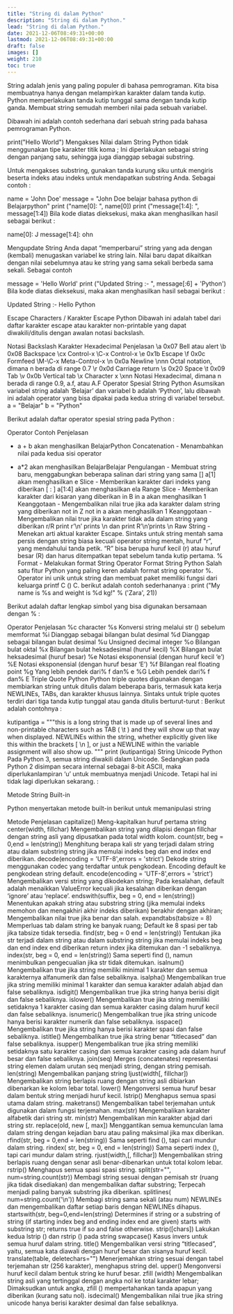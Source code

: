 ```yaml
---
title: "String di dalam Python"
description: "String di dalam Python."
lead: "String di dalam Python."
date: 2021-12-06T08:49:31+00:00
lastmod: 2021-12-06T08:49:31+00:00
draft: false
images: []
weight: 210
toc: true
---
```

String adalah jenis yang paling populer di bahasa pemrograman. Kita bisa membuatnya hanya dengan melampirkan karakter dalam tanda kutip. Python memperlakukan tanda kutip tunggal sama dengan tanda kutip ganda. Membuat string semudah memberi nilai pada sebuah variabel.

Dibawah ini adalah contoh sederhana dari sebuah string pada bahasa pemrograman Python.

print("Hello World")
Mengakses Nilai dalam String
Python tidak menggunakan tipe karakter titik koma ; Ini diperlakukan sebagai string dengan panjang satu, sehingga juga dianggap sebagai substring.

Untuk mengakses substring, gunakan tanda kurung siku untuk mengiris beserta indeks atau indeks untuk mendapatkan substring Anda. Sebagai contoh :

name = 'John Doe' message = "John Doe belajar bahasa python di Belajarpython"
print ("name[0]: ", name[0])
print ("message[1:4]: ", message[1:4])
Bila kode diatas dieksekusi, maka akan menghasilkan hasil sebagai berikut :

name[0]: J message[1:4]: ohn

Mengupdate String
Anda dapat “memperbarui” string yang ada dengan (kembali) menugaskan variabel ke string lain. Nilai baru dapat dikaitkan dengan nilai sebelumnya atau ke string yang sama sekali berbeda sama sekali. Sebagai contoh

message = 'Hello World'
print ("Updated String :- ", message[:6] + 'Python')
Bila kode diatas dieksekusi, maka akan menghasilkan hasil sebagai berikut :

Updated String :- Hello Python

Escape Characters / Karakter Escape Python
Dibawah ini adalah tabel dari daftar karakter escape atau karakter non-printable yang dapat diwakili/ditulis dengan awalan notasi backslash.

Notasi Backslash	Karakter Hexadecimal	Penjelasan
\a	0x07	Bell atau alert
\b	0x08	Backspace
\cx	 	Control-x
\C-x	 	Control-x
\e	0x1b	Escape
\f	0x0c	Formfeed
\M-\C-x	 	Meta-Control-x
\n	0x0a	Newline
\nnn	 	Octal notation, dimana n berada di range 0.7
\r	0x0d	Carriage return
\s	0x20	Space
\t	0x09	Tab
\v	0x0b	Vertical tab
\x	 	Character x
\xnn	 	Notasi Hexadecimal, dimana n berada di range 0.9, a.f, atau A.F
Operator Spesial String Python
Asumsikan variabel string adalah ‘Belajar’ dan variabel b adalah ‘Python’, lalu dibawah ini adalah operator yang bisa dipakai pada kedua string di variabel tersebut. a = "Belajar" b = "Python"

Berikut adalah daftar operator spesial string pada Python :

Operator	Contoh Penjelasan	 
+	a + b	akan menghasilkan BelajarPython Concatenation - Menambahkan nilai pada kedua sisi operator
*	a*2	akan menghasilkan BelajarBelajar Pengulangan - Membuat string baru, menggabungkan beberapa salinan dari string yang sama
[]	a[1]	akan menghasilkan e Slice - Memberikan karakter dari indeks yang diberikan
[ : ]	a[1:4]	akan menghasilkan ela Range Slice - Memberikan karakter dari kisaran yang diberikan
in	B in a	akan menghasilkan 1 Keanggotaan - Mengembalikan nilai true jika ada karakter dalam string yang diberikan
not in	Z not in a	akan menghasilkan 1 Keanggotaan - Mengembalikan nilai true jika karakter tidak ada dalam string yang diberikan
r/R	print r’\n’ prints \n dan print R’\n’prints \n Raw String -	Menekan arti aktual karakter Escape. Sintaks untuk string mentah sama persis dengan string biasa kecuali operator string mentah, huruf “r”, yang mendahului tanda petik. “R” bisa berupa huruf kecil (r) atau huruf besar (R) dan harus ditempatkan tepat sebelum tanda kutip pertama.
%	 	Format - Melakukan format String
Operator Format String Python
Salah satu fitur Python yang paling keren adalah format string operator %. Operator ini unik untuk string dan membuat paket memiliki fungsi dari keluarga printf C () C. berikut adalah contoh sederhananya : print ("My name is %s and weight is %d kg!" % ('Zara', 21))

Berikut adalah daftar lengkap simbol yang bisa digunakan bersamaan dengan % :

Operator	Penjelasan
%c	character
%s	Konversi string melalui str () sebelum memformat
%i	Dianggap sebagai bilangan bulat desimal
%d	Dianggap sebagai bilangan bulat desimal
%u	Unsigned decimal integer
%o	Bilangan bulat oktal
%x	Bilangan bulat heksadesimal (huruf kecil)
%X	Bilangan bulat heksadesimal (huruf besar)
%e	Notasi eksponensial (dengan huruf kecil ‘e’)
%E	Notasi eksponensial (dengan huruf besar ‘E’)
%f	Bilangan real floating point
%g	Yang lebih pendek dari% f dan% e
%G	Lebih pendek dari% f dan% E
Triple Quote Python
Python triple quotes digunakan dengan membiarkan string untuk ditulis dalam beberapa baris, termasuk kata kerja NEWLINEs, TABs, dan karakter khusus lainnya. Sintaks untuk triple quotes terdiri dari tiga tanda kutip tunggal atau ganda ditulis berturut-turut : Berikut adalah contohnya :

kutipantiga = """this is a long string that is made up of
several lines and non-printable characters such as
TAB ( \t ) and they will show up that way when displayed.
NEWLINEs within the string, whether explicitly given like
this within the brackets [ \n ], or just a NEWLINE within
the variable assignment will also show up.
"""
print (kutipantiga)
String Unicode Python
Pada Python 3, semua string diwakili dalam Unicode. Sedangkan pada Python 2 disimpan secara internal sebagai 8-bit ASCII, maka diperlukanlampiran ‘u’ untuk membuatnya menjadi Unicode. Tetapi hal ini tidak lagi diperlukan sekarang. :

Metode String Built-in

Python menyertakan metode built-in berikut untuk memanipulasi string

Metode	Penjelasan
capitalize()	Meng-kapitalkan huruf pertama string
center(width, fillchar)	Mengembalikan string yang dilapisi dengan fillchar dengan string asli yang dipusatkan pada total width kolom.
count(str, beg = 0,end = len(string))	Menghitung berapa kali str yang terjadi dalam string atau dalam substring string jika memulai indeks beg dan end index end diberikan.
decode(encoding = 'UTF-8',errors = 'strict')	Dekode string menggunakan codec yang terdaftar untuk pengkodean. Encoding default ke pengkodean string default.
encode(encoding = 'UTF-8',errors = 'strict')	Mengembalikan versi string yang dikodekan string; Pada kesalahan, default adalah menaikkan ValueError kecuali jika kesalahan diberikan dengan ‘ignore’ atau ‘replace’.
endswith(suffix, beg = 0, end = len(string))	Menentukan apakah string atau substring string (jika memulai indeks memohon dan mengakhiri akhir indeks diberikan) berakhir dengan akhiran; Mengembalikan nilai true jika benar dan salah.
expandtabs(tabsize = 8)	Memperluas tab dalam string ke banyak ruang; Default ke 8 spasi per tab jika tabsize tidak tersedia.
find(str, beg = 0 end = len(string))	Tentukan jika str terjadi dalam string atau dalam substring string jika memulai indeks beg dan end index end diberikan return index jika ditemukan dan -1 sebaliknya.
index(str, beg = 0, end = len(string))	Sama seperti find (), namun menimbulkan pengecualian jika str tidak ditemukan.
isalnum()	Mengembalikan true jika string memiliki minimal 1 karakter dan semua karakternya alfanumerik dan false sebaliknya.
isalpha()	Mengembalikan true jika string memiliki minimal 1 karakter dan semua karakter adalah abjad dan false sebaliknya.
isdigit()	Mengembalikan true jika string hanya berisi digit dan false sebaliknya.
islower()	Mengembalikan true jika string memiliki setidaknya 1 karakter casing dan semua karakter casing dalam huruf kecil dan false sebaliknya.
isnumeric()	Mengembalikan true jika string unicode hanya berisi karakter numerik dan false sebaliknya.
isspace()	Mengembalikan true jika string hanya berisi karakter spasi dan false sebaliknya.
istitle()	Mengembalikan true jika string benar “titlecased” dan false sebaliknya.
isupper()	Mengembalikan true jika string memiliki setidaknya satu karakter casing dan semua karakter casing ada dalam huruf besar dan false sebaliknya.
join(seq)	Merges (concatenates) representasi string elemen dalam urutan seq menjadi string, dengan string pemisah.
len(string)	Mengembalikan panjang string
ljust(width[, fillchar])	Mengembalikan string berlapis ruang dengan string asli dibiarkan dibenarkan ke kolom lebar total.
lower()	Mengonversi semua huruf besar dalam bentuk string menjadi huruf kecil.
lstrip()	Menghapus semua spasi utama dalam string.
maketrans()	Mengembalikan tabel terjemahan untuk digunakan dalam fungsi terjemahan.
max(str)	Mengembalikan karakter alfabetik dari string str.
min(str)	Mengembalikan min karakter abjad dari string str.
replace(old, new [, max])	Menggantikan semua kemunculan lama dalam string dengan kejadian baru atau paling maksimal jika max diberikan.
rfind(str, beg = 0,end = len(string))	Sama seperti find (), tapi cari mundur dalam string.
rindex( str, beg = 0, end = len(string))	Sama seperti index (), tapi cari mundur dalam string.
rjust(width,[, fillchar])	Mengembalikan string berlapis ruang dengan senar asli benar-dibenarkan untuk total kolom lebar.
rstrip()	Menghapus semua spasi spasi string.
split(str="", num=string.count(str))	Membagi string sesuai dengan pemisah str (ruang jika tidak disediakan) dan mengembalikan daftar substring; Terpecah menjadi paling banyak substring jika diberikan.
splitlines( num=string.count('\n'))	Membagi string sama sekali (atau num) NEWLINEs dan mengembalikan daftar setiap baris dengan NEWLINEs dihapus.
startswith(str, beg=0,end=len(string)	Determines if string or a substring of string (if starting index beg and ending index end are given) starts with substring str; returns true if so and false otherwise.
strip([chars])	Lakukan kedua lstrip () dan rstrip () pada string
swapcase()	Kasus invers untuk semua huruf dalam string.
title()	Mengembalikan versi string “titlecased”, yaitu, semua kata diawali dengan huruf besar dan sisanya huruf kecil.
translate(table, deletechars="")	Menerjemahkan string sesuai dengan tabel terjemahan str (256 karakter), menghapus string del.
upper()	Mengonversi huruf kecil dalam bentuk string ke huruf besar.
zfill (width)	Mengembalikan string asli yang tertinggal dengan angka nol ke total karakter lebar; Dimaksudkan untuk angka, zfill () mempertahankan tanda apapun yang diberikan (kurang satu nol).
isdecimal()	Mengembalikan nilai true jika string unicode hanya berisi karakter desimal dan false sebaliknya.
